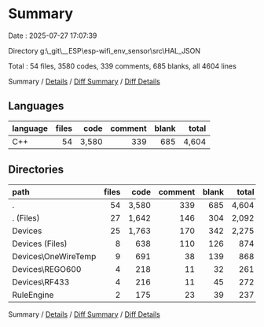 # Summary

Date : 2025-07-27 17:07:39

Directory g:\\_git\\__ESP\\esp-wifi_env_sensor\\src\\HAL_JSON

Total : 54 files,  3580 codes, 339 comments, 685 blanks, all 4604 lines

Summary / [Details](details.md) / [Diff Summary](diff.md) / [Diff Details](diff-details.md)

## Languages
| language | files | code | comment | blank | total |
| :--- | ---: | ---: | ---: | ---: | ---: |
| C++ | 54 | 3,580 | 339 | 685 | 4,604 |

## Directories
| path | files | code | comment | blank | total |
| :--- | ---: | ---: | ---: | ---: | ---: |
| . | 54 | 3,580 | 339 | 685 | 4,604 |
| . (Files) | 27 | 1,642 | 146 | 304 | 2,092 |
| Devices | 25 | 1,763 | 170 | 342 | 2,275 |
| Devices (Files) | 8 | 638 | 110 | 126 | 874 |
| Devices\\OneWireTemp | 9 | 691 | 38 | 139 | 868 |
| Devices\\REGO600 | 4 | 218 | 11 | 32 | 261 |
| Devices\\RF433 | 4 | 216 | 11 | 45 | 272 |
| RuleEngine | 2 | 175 | 23 | 39 | 237 |

Summary / [Details](details.md) / [Diff Summary](diff.md) / [Diff Details](diff-details.md)